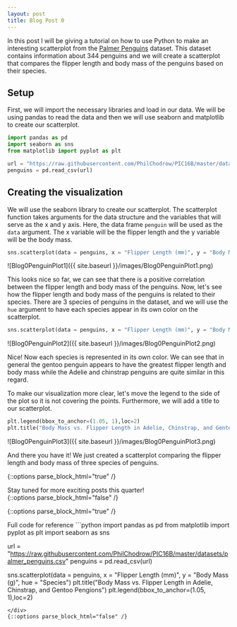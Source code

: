 ```yaml
---
layout: post
title: Blog Post 0
---
```


In this post I will be giving a tutorial on how to use Python to make an interesting scatterplot from the [Palmer Penguins](https://github.com/allisonhorst/palmerpenguins) dataset. This dataset contains information about 344 penguins and we will create a scatterplot that compares the flipper length and body mass of the penguins based on their species.

## Setup

First, we will import the necessary libraries and load in our data. We will be using pandas to read the data and then we will use seaborn and matplotlib to create our scatterplot.

```python
import pandas as pd
import seaborn as sns
from matplotlib import pyplot as plt

url = "https://raw.githubusercontent.com/PhilChodrow/PIC16B/master/datasets/palmer_penguins.csv"
penguins = pd.read_csv(url)
```

## Creating the visualization

We will use the seaborn library to create our scatterplot. The scatterplot function takes arguments for the data structure and the variables that will serve as the x and y axis. Here, the data frame `penguin` will be used as the `data` argument. The x variable will be the flipper length and the y variable will be the body mass.

```python
sns.scatterplot(data = penguins, x = "Flipper Length (mm)", y = "Body Mass (g)")
```

![Blog0PenguinPlot1]({{ site.baseurl }}/images/Blog0PenguinPlot1.png)

This looks nice so far, we can see that there is a positive correlation between the flipper length and body mass of the penguins. Now, let's see how the flipper length and body mass of the penguins is related to their species. There are 3 species of penguins in the dataset, and we will use the `hue` argument to have each species appear in its own color on the scatterplot.


```python
sns.scatterplot(data = penguins, x = "Flipper Length (mm)", y = "Body Mass (g)", hue = "Species")
```

![Blog0PenguinPlot2]({{ site.baseurl }}/images/Blog0PenguinPlot2.png)

Nice! Now each species is represented in its own color. We can see that in general the gentoo penguin appears to have the greatest flipper length and body mass while the Adelie and chinstrap penguins are quite similar in this regard.

To make our visualization more clear, let's move the legend to the side of the plot so it is not covering the points. Furthermore, we will add a title to our scatterplot.

```python
plt.legend(bbox_to_anchor=(1.05, 1),loc=2)
plt.title("Body Mass vs. Flipper Length in Adelie, Chinstrap, and Gentoo Pengions")
```

![Blog0PenguinPlot3]({{ site.baseurl }}/images/Blog0PenguinPlot3.png)

And there you have it! We just created a scatterplot comparing the flipper length and body mass of three species of penguins.

{::options parse_block_html="true" /}
<div class="got-help">
Stay tuned for more exciting posts this quarter!
</div>
{::options parse_block_html="false" /}

{::options parse_block_html="true" /}
<div class="gave-help">
Full code for reference
```python
import pandas as pd
from matplotlib import pyplot as plt
import seaborn as sns

url = "https://raw.githubusercontent.com/PhilChodrow/PIC16B/master/datasets/palmer_penguins.csv"
penguins = pd.read_csv(url)

sns.scatterplot(data = penguins, x = "Flipper Length (mm)", y = "Body Mass (g)", hue = "Species")
plt.title("Body Mass vs. Flipper Length in Adelie, Chinstrap, and Gentoo Pengions")
plt.legend(bbox_to_anchor=(1.05, 1),loc=2)
```
</div>
{::options parse_block_html="false" /}
